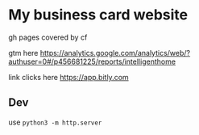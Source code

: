 # My business card website

gh pages covered by cf

gtm here https://analytics.google.com/analytics/web/?authuser=0#/p456681225/reports/intelligenthome

link clicks here https://app.bitly.com

## Dev

use `python3 -m http.server`
